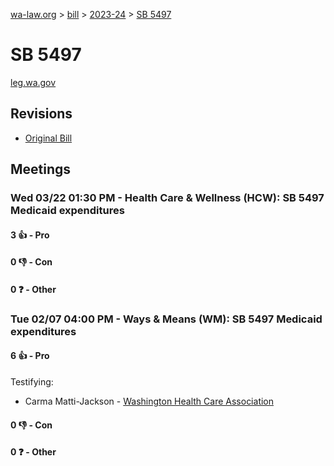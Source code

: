 [wa-law.org](/) > [bill](/bill/) > [2023-24](/bill/2023-24/) > [SB 5497](/bill/2023-24/sb/5497/)

# SB 5497
[leg.wa.gov](https://app.leg.wa.gov/billsummary?BillNumber=5497&Year=2023&Initiative=false)

## Revisions
* [Original Bill](1/)

## Meetings
### Wed 03/22 01:30 PM - Health Care & Wellness (HCW): SB 5497 Medicaid expenditures
#### 3 👍 - Pro

#### 0 👎 - Con

#### 0 ❓ - Other

### Tue 02/07 04:00 PM - Ways & Means (WM): SB 5497 Medicaid expenditures
#### 6 👍 - Pro
Testifying:
* Carma Matti-Jackson - [Washington Health Care Association](/org/washington_health_care_association/)

#### 0 👎 - Con

#### 0 ❓ - Other
